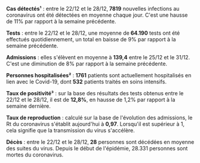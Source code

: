 <strong>Cas détectés¹</strong> : entre le 22/12 et le 28/12,<strong> 7819</strong> nouvelles infections au coronavirus ont été détectées en moyenne chaque jour. C'est une hausse de 11% par rapport à la semaine précédente.<p><strong>Tests</strong> : entre le 22/12 et le 28/12, une moyenne de<strong> 64.190</strong> tests ont été effectués quotidiennement, un total en baisse de 9% par rapport à la semaine précédente.<p><strong>Admissions</strong> : elles s'élèvent en moyenne à <strong> 139,4</strong> entre le 25/12 et le 31/12. C'est une diminution de 8% par rapport à la semaine précédente.<p><strong>Personnes hospitalisées²</strong> : <strong>1761</strong> patients sont actuellement hospitalisés en lien avec le Covid-19, dont <strong>532</strong> patients traités en soins intensifs.<p><strong>Taux de positivité³</strong> : sur la base des résultats des tests obtenus entre le 22/12 et le 28/12, il est de <strong>12,8%</strong>, en hausse de 1,2% par rapport à la semaine dernière.<p><strong>Taux de reproduction</strong> : calculé sur la base de l'évolution des admissions, le Rt du coronavirus s'établit aujourd'hui à <strong>0,97</strong>. Lorsqu'il est supérieur à 1, cela signifie que la transmission du virus s'accélère.<p><strong>Décès</strong> : entre le 22/12 et le 28/12,<strong> 28</strong> personnes sont décédées en moyenne des suites du virus. Depuis le début de l'épidémie, 28.331 personnes sont mortes du coronavirus.
